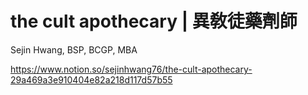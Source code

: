# the cult apothecary | 異敎徒藥劑師

Sejin Hwang, BSP, BCGP, MBA

https://www.notion.so/sejinhwang76/the-cult-apothecary-29a469a3e910404e82a218d117d57b55
